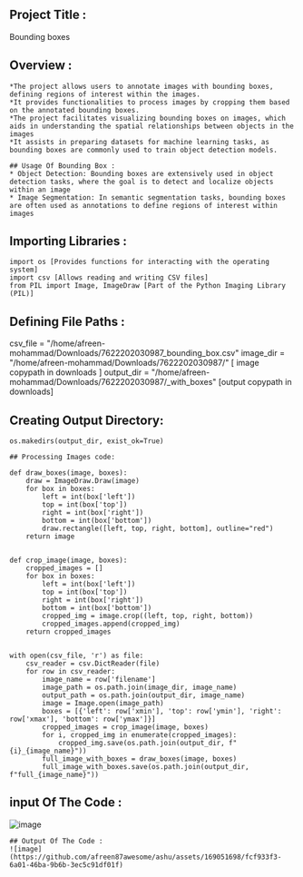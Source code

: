 ## Project Title :
Bounding boxes

## Overview :
```
*The project allows users to annotate images with bounding boxes, defining regions of interest within the images.
*It provides functionalities to process images by cropping them based on the annotated bounding boxes.
*The project facilitates visualizing bounding boxes on images, which aids in understanding the spatial relationships between objects in the images
*It assists in preparing datasets for machine learning tasks, as bounding boxes are commonly used to train object detection models.

## Usage Of Bounding Box :
* Object Detection: Bounding boxes are extensively used in object detection tasks, where the goal is to detect and localize objects within an image
* Image Segmentation: In semantic segmentation tasks, bounding boxes are often used as annotations to define regions of interest within images
```
## Importing Libraries :
```
import os [Provides functions for interacting with the operating system]
import csv [Allows reading and writing CSV files]
from PIL import Image, ImageDraw [Part of the Python Imaging Library (PIL)]
```
 ## Defining File Paths :
 csv_file = "/home/afreen-mohammad/Downloads/7622202030987_bounding_box.csv"
image_dir = "/home/afreen-mohammad/Downloads/7622202030987/" [ image copypath in downloads ]
output_dir = "/home/afreen-mohammad/Downloads/7622202030987/_with_boxes" [output copypath in downloads]


## Creating Output Directory:
```
os.makedirs(output_dir, exist_ok=True)

## Processing Images code:

def draw_boxes(image, boxes):
    draw = ImageDraw.Draw(image)
    for box in boxes:
        left = int(box['left'])
        top = int(box['top'])
        right = int(box['right'])
        bottom = int(box['bottom'])
        draw.rectangle([left, top, right, bottom], outline="red")
    return image


def crop_image(image, boxes):
    cropped_images = []
    for box in boxes:
        left = int(box['left'])
        top = int(box['top'])
        right = int(box['right'])
        bottom = int(box['bottom'])
        cropped_img = image.crop((left, top, right, bottom))
        cropped_images.append(cropped_img)
    return cropped_images


with open(csv_file, 'r') as file:
    csv_reader = csv.DictReader(file)
    for row in csv_reader:
        image_name = row['filename']
        image_path = os.path.join(image_dir, image_name)
        output_path = os.path.join(output_dir, image_name)
        image = Image.open(image_path)
        boxes = [{'left': row['xmin'], 'top': row['ymin'], 'right': row['xmax'], 'bottom': row['ymax']}]
        cropped_images = crop_image(image, boxes)
        for i, cropped_img in enumerate(cropped_images):
            cropped_img.save(os.path.join(output_dir, f"{i}_{image_name}"))  
        full_image_with_boxes = draw_boxes(image, boxes)
        full_image_with_boxes.save(os.path.join(output_dir, f"full_{image_name}"))
```
## input Of The Code :
![image](https://github.com/afreen87awesome/ashu/assets/169051698/bf14a484-b8fb-4f06-8445-4bdc58791b19)

```
## Output Of The Code :
![image](https://github.com/afreen87awesome/ashu/assets/169051698/fcf933f3-6a01-46ba-9b6b-3ec5c91df01f)



